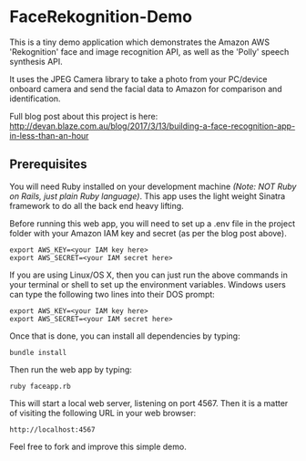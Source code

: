 # FaceRekognition-Demo

This is a tiny demo application which demonstrates the Amazon AWS 'Rekognition' face and image recognition API, as well as the 'Polly' speech synthesis API.

It uses the JPEG Camera library to take a photo from your PC/device onboard camera and send the facial data to Amazon for comparison and identification.

Full blog post about this project is here: http://devan.blaze.com.au/blog/2017/3/13/building-a-face-recognition-app-in-less-than-an-hour

## Prerequisites

You will need Ruby installed on your development machine *(Note: NOT Ruby on Rails, just plain Ruby language)*.  This app uses the light weight Sinatra framework to do all the back end heavy lifting.

Before running this web app, you will need to set up a .env file in the project folder with your Amazon IAM key and secret (as per the blog post above).

```
export AWS_KEY=<your IAM key here>
export AWS_SECRET=<your IAM secret here>
```

If you are using Linux/OS X, then you can just run the above commands in your terminal or shell to set up the environment variables.  Windows users can type the following two lines into their DOS prompt:

```
export AWS_KEY=<your IAM key here>
export AWS_SECRET=<your IAM secret here>
```

Once that is done, you can install all dependencies by typing:

```
bundle install
```

Then run the web app by typing:

```
ruby faceapp.rb
```

This will start a local web server, listening on port 4567.  Then it is a matter of visiting the following URL in your web browser:

```
http://localhost:4567
```

Feel free to fork and improve this simple demo.

